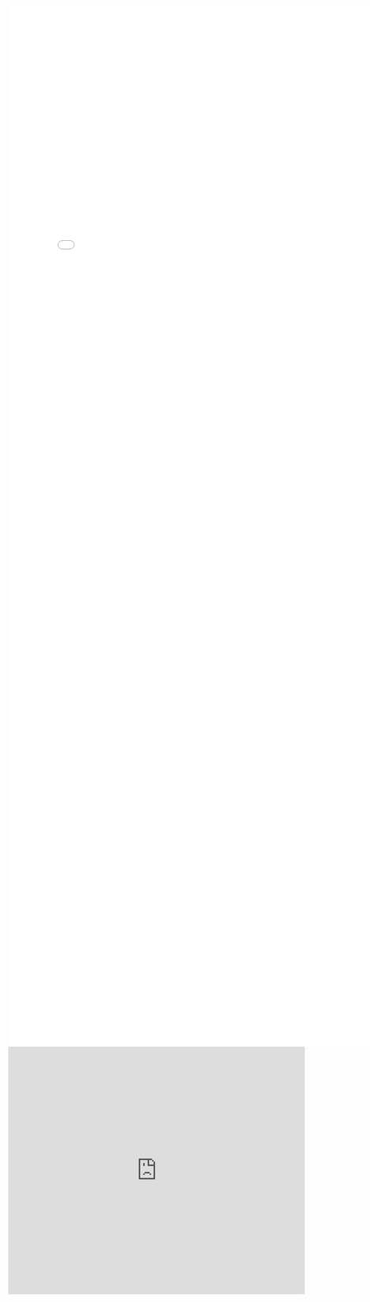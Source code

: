 <embed src="javamegeptamami.pdf" width="800px" height="2100px" />
<iframe src="https://docs.google.com/gview?url=https://path.com/to/your/pdf.pdf&embedded=true" style="width:600px; height:500px;" frameborder="0"></iframe>
